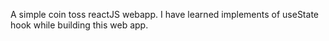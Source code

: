 A simple coin toss reactJS webapp. I have learned implements of useState hook while building this web app.
